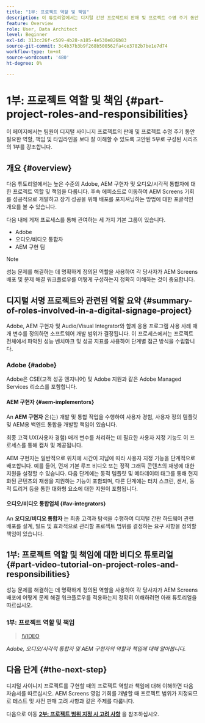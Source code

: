 ```yaml
---
title: "1부: 프로젝트 역할 및 책임"
description: 이 튜토리얼에서는 디지털 간판 프로젝트의 판매 및 프로젝트 수명 주기 동안 필요한 역할, 책임 및 타임라인을 보다 잘 이해하는 방법에 대해 알아봅니다.
feature: Overview
role: User, Data Architect
level: Beginner
exl-id: 313cc26f-c509-4b28-a185-4e530e826b83
source-git-commit: 3c4b37b3b9f268b500562fa4ce3782b7be1e7d74
workflow-type: tm+mt
source-wordcount: '480'
ht-degree: 0%

---
```


# 1부: 프로젝트 역할 및 책임 {#part-project-roles-and-responsibilities}

이 페이지에서는 팀원이 디지털 사이니지 프로젝트의 판매 및 프로젝트 수명 주기 동안 필요한 역할, 책임 및 타임라인을 보다 잘 이해할 수 있도록 고안된 5부로 구성된 시리즈의 1부를 강조합니다.

## 개요 {#overview}

다음 튜토리얼에서는 높은 수준의 Adobe, AEM 구현자 및 오디오/시각적 통합자에 대한 프로젝트 역할 및 책임을 다룹니다. 후속 에피소드로 이동하여 AEM Screens 기회를 성공적으로 개발하고 장기 성공을 위해 배포를 포지셔닝하는 방법에 대한 포괄적인 개요를 볼 수 있습니다.

다음 내에 게재 프로세스를 통해 관여하는 세 가지 기본 그룹이 있습니다.

* Adobe
* 오디오/비디오 통합자
* AEM 구현 팀

>[!NOTE]
>
>성능 문제를 해결하는 데 명확하게 정의된 역할을 사용하여 각 당사자가 AEM Screens 배포 및 문제 해결 워크플로우를 어떻게 구성하는지 정확히 이해하는 것이 중요합니다.

## 디지털 서명 프로젝트와 관련된 역할 요약 {#summary-of-roles-involved-in-a-digital-signage-project}

Adobe, AEM 구현자 및 Audio/Visual Integrator와 함께 응용 프로그램 사용 사례 매개 변수를 정의하면 소프트웨어 개발 범위가 결정됩니다. 이 프로세스에서는 프로젝트 전체에서 파악된 성능 벤치마크 및 성공 지표를 사용하여 단계별 접근 방식을 수립합니다.

### Adobe {#adobe}

Adobe은 CSE(고객 성공 엔지니어) 및 Adobe 지원과 같은 Adobe Managed Services 리소스를 포함합니다.

#### AEM 구현자 {#aem-implementors}

An **AEM 구현자** 은(는) 개발 및 통합 작업을 수행하여 사용자 경험, 사용자 정의 템플릿 및 AEM용 백엔드 통합을 개발할 책임이 있습니다.

최종 고객 UX(사용자 경험) 매개 변수를 처리하는 데 필요한 사용자 지정 기능도 이 프로세스를 통해 캡처 및 제공됩니다.

AEM 구현자는 일반적으로 위치에 시간이 지남에 따라 사용자 지정 기능을 단계적으로 배포합니다. 예를 들어, 먼저 기본 루프 비디오 또는 정적 그래픽 콘텐츠의 재생에 대한 지원을 설정할 수 있습니다. 다음 단계에는 동적 템플릿 및 메타데이터 태그를 통해 현지화된 콘텐츠의 재생을 지원하는 기능이 포함되며, 다른 단계에는 터치 스크린, 센서, 동적 트리거 등을 통한 대화형 요소에 대한 지원이 포함됩니다.

#### 오디오/비디오 통합업체 {#av-integrators}

An **오디오/비디오 통합자** 는 최종 고객과 탐색을 수행하여 디지털 간판 하드웨어 관련 배포를 설계, 빌드 및 효과적으로 관리할 프로젝트 범위를 결정하는 요구 사항을 정의할 책임이 있습니다.

## 1부: 프로젝트 역할 및 책임에 대한 비디오 튜토리얼 {#part-video-tutorial-on-project-roles-and-responsibilities}

성능 문제를 해결하는 데 명확하게 정의된 역할을 사용하여 각 당사자가 AEM Screens 배포에 어떻게 문제 해결 워크플로우를 적용하는지 정확히 이해하려면 아래 튜토리얼을 따르십시오.

### 1부: 프로젝트 역할 및 책임

>[!VIDEO](https://video.tv.adobe.com/v/28375)

*Adobe, 오디오/시각적 통합자 및 AEM 구현자의 역할과 책임에 대해 알아봅니다.*

## 다음 단계 {#the-next-step}

디지털 사이니지 프로젝트를 구현할 때의 프로젝트 역할과 책임에 대해 이해하면 다음 자습서를 따르십시오. AEM Screens 영업 기회를 개발할 때 프로젝트 범위가 지정되므로 테스트 및 사전 판매 고려 사항과 같은 주제를 다룹니다.

다음으로 이동 **[2부: 프로젝트 범위 지정 시 고려 사항](project-considerations.md)** 을 참조하십시오.
